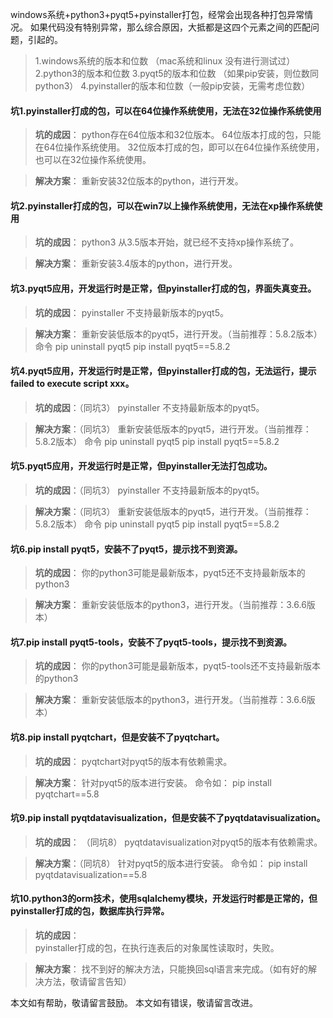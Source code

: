 windows系统+python3+pyqt5+pyinstaller打包，经常会出现各种打包异常情况。
如果代码没有特别异常，那么综合原因，大抵都是这四个元素之间的匹配问题，引起的。
>1.windows系统的版本和位数  （mac系统和linux 没有进行测试过）
>2.python3的版本和位数
>3.pyqt5的版本和位数       （如果pip安装，则位数同python3）
>4.pyinstaller的版本和位数（一般pip安装，无需考虑位数）

#### 坑1.pyinstaller打成的包，可以在64位操作系统使用，无法在32位操作系统使用

>**坑的成因**：
>python存在64位版本和32位版本。
>64位版本打成的包，只能在64位操作系统使用。
>32位版本打成的包，即可以在64位操作系统使用，也可以在32位操作系统使用。

>**解决方案**：
>重新安装32位版本的python，进行开发。

#### 坑2.pyinstaller打成的包，可以在win7以上操作系统使用，无法在xp操作系统使用

>**坑的成因**：
>python3 从3.5版本开始，就已经不支持xp操作系统了。

>**解决方案**：
>重新安装3.4版本的python，进行开发。

#### 坑3.pyqt5应用，开发运行时是正常，但pyinstaller打成的包，界面失真变丑。

>**坑的成因**：
>pyinstaller 不支持最新版本的pyqt5。

>**解决方案**：
>重新安装低版本的pyqt5，进行开发。（当前推荐：5.8.2版本）
>命令
>pip uninstall pyqt5
>pip install pyqt5==5.8.2

#### 坑4.pyqt5应用，开发运行时是正常，但pyinstaller打成的包，无法运行，提示failed to execute script xxx。

>**坑的成因**：（同坑3）
>pyinstaller 不支持最新版本的pyqt5。

>**解决方案**：（同坑3）
>重新安装低版本的pyqt5，进行开发。（当前推荐：5.8.2版本）
>命令
>pip uninstall pyqt5
>pip install pyqt5==5.8.2

#### 坑5.pyqt5应用，开发运行时是正常，但pyinstaller无法打包成功。

>**坑的成因**：（同坑3）
>pyinstaller 不支持最新版本的pyqt5。

>**解决方案**：（同坑3）
>重新安装低版本的pyqt5，进行开发。（当前推荐：5.8.2版本）
>命令
>pip uninstall pyqt5
>pip install pyqt5==5.8.2

#### 坑6.pip install pyqt5，安装不了pyqt5，提示找不到资源。

>**坑的成因**：
>你的python3可能是最新版本，pyqt5还不支持最新版本的python3

>**解决方案**：
>重新安装低版本的python3，进行开发。（当前推荐：3.6.6版本）

#### 坑7.pip install pyqt5-tools，安装不了pyqt5-tools，提示找不到资源。

>**坑的成因**：
>你的python3可能是最新版本，pyqt5-tools还不支持最新版本的python3

>**解决方案**：
>重新安装低版本的python3，进行开发。（当前推荐：3.6.6版本）

#### 坑8.pip install pyqtchart，但是安装不了pyqtchart。

>**坑的成因**：
>pyqtchart对pyqt5的版本有依赖需求。

>**解决方案**：
>针对pyqt5的版本进行安装。
>命令如：  pip install pyqtchart==5.8

#### 坑9.pip install pyqtdatavisualization，但是安装不了pyqtdatavisualization。

>**坑的成因**：  （同坑8）
>pyqtdatavisualization对pyqt5的版本有依赖需求。

>**解决方案**：（同坑8）
>针对pyqt5的版本进行安装。
>命令如：  pip install pyqtdatavisualization==5.8

#### 坑10.python3的orm技术，使用sqlalchemy模块，开发运行时都是正常的，但pyinstaller打成的包，数据库执行异常。

>**坑的成因**：  
>pyinstaller打成的包，在执行连表后的对象属性读取时，失败。

>**解决方案**：
>找不到好的解决方法，只能换回sql语言来完成。（如有好的解决方法，敬请留言告知）


本文如有帮助，敬请留言鼓励。
本文如有错误，敬请留言改进。